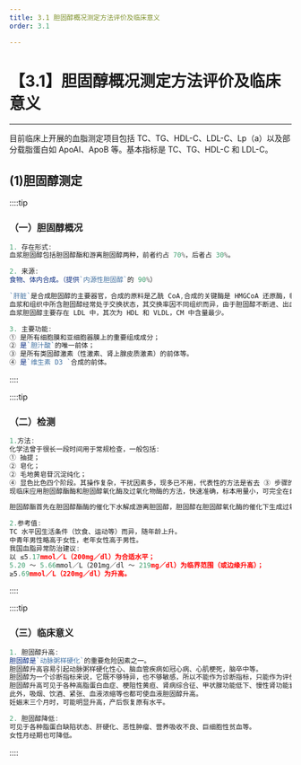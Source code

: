 ```yaml
---
title: 3.1 胆固醇概况测定方法评价及临床意义
order: 3.1

---
```


# 【3.1】胆固醇概况测定方法评价及临床意义

<kaodian :text="'生物化学检验记忆卡'" />

<!-- ######  第三章 脂代谢及高脂蛋白血症的检查

> 临床生化检验 -->

<beitiS/>

---

目前临床上开展的血脂测定项目包括 TC、TG、HDL-C、LDL-C、Lp（a）以及部分载脂蛋白如 ApoAI、ApoB 等。基本指标是 TC、TG、HDL-C 和 LDL-C。

## (1)胆固醇测定

<son :text="'生物化学检验记忆卡'" text1="(1)胆固醇、甘油三酯测定" :textOption="[['熟练掌握','专业知识','专业实践能力'],['熟练掌握','专业知识','专业实践能力'],['熟练掌握','专业知识','专业实践能力']]" />

::::tip

### （一）胆固醇概况

```js
1. 存在形式:
血浆胆固醇包括胆固醇酯和游离胆固醇两种，前者约占 70%，后者占 30%。

2. 来源:
食物、体内合成。（提供`内源性胆固醇`的 90%）

`肝脏`是合成胆固醇的主要器官，合成的原料是乙酰 CoA,合成的关键酶是 HMGCoA 还原酶，临床治疗所用的他汀类药物主要是抑制该关键酶。
血浆和组织中所含胆固醇经常处于交换状态，其交换率因不同组织而异，由于胆固醇不断进、出血液，所以血浆胆固醇不仅反映胆固醇摄取与合成的情况，还反映携带胆固醇的各种脂蛋白的合成速度，以及影响脂蛋白代谢的受体的情况。
血浆胆固醇主要存在 LDL 中，其次为 HDL 和 VLDL，CM 中含量最少。

3. 主要功能:
① 是所有细胞膜和亚细胞器膜上的重要组成成分；
② 是`胆汁酸`的唯一前体；
③ 是所有类固醇激素（性激素、肾上腺皮质激素）的前体等。
④ 是`维生素 D3 `合成的前体。
```

::::

::::tip

### （二）检测

```js
1.方法:
化学法曾于很长一段时间用于常规检查，一般包括:
① 抽提；
② 皂化；
② 毛地黄皂苷沉淀纯化；
④ 显色比色四个阶段。其操作复杂，干扰因素多，现多已不用，代表性的方法是省去 ③ 步骤的 Abell-Kendall 法，现作为标准参考方法予以利用。
现临床应用胆固醇酯酶和胆固醇氧化酶及过氧化物酶的方法，快速准确，标本用量小，可完全在自动生化分析仪上操做，适于大批量标本的检查。

胆固醇酯首先在胆固醇酯酶的催化下水解成游离胆固醇，胆固醇在胆固醇氧化酶的催化下生成过氧化氢，过氧化氢在过氧化物酶的催化下以 Trinder 反应显色测定。

2.参考值:
TC 水平因生活条件（饮食、运动等）而异，随年龄上升。
中青年男性略高于女性，老年女性高于男性。
我国血脂异常防治建议:
以 ≤5.17mmol／L（200mg／dl）为合适水平；
5.20 ～ 5.66mmol／L（201mg／dl ～ 219mg／dl）为临界范围（或边缘升高）；
≥5.69mmol／L（220mg／dl）为升高。
```

::::

::::tip

### （三）临床意义

```js
1. 胆固醇升高:
胆固醇是`动脉粥样硬化`的重要危险因素之一。
胆固醇升高容易引起动脉粥样硬化性心、脑血管疾病如冠心病、心肌梗死，脑卒中等。
胆固醇为一个诊断指标来说，它既不够特异，也不够敏感，所以不能作为诊断指标，只能作为评价动脉粥样硬化的危险因素，而最常用做动脉粥样硬化的预防、发病估计、治疗观察等的参考指标。
胆固醇升高可见于各种高脂蛋白血症、梗阻性黄疸、肾病综合征、甲状腺功能低下、慢性肾功能衰竭、糖尿病等时。
此外，吸烟、饮酒、紧张、血液浓缩等也都可使血液胆固醇升高。
妊娠末三个月时，可能明显升高，产后恢复原有水平。

2. 胆固醇降低:
可见于各种脂蛋白缺陷状态、肝硬化、恶性肿瘤、营养吸收不良、巨细胞性贫血等。
女性月经期也可降低。
```

::::
